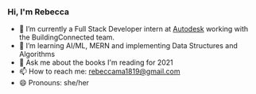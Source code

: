 ### Hi, I'm Rebecca

- 🔭 I’m currently a Full Stack Developer intern at [Autodesk](https://www.autodesk.com/) working with the BuildingConnected team.
- 🌱 I’m learning AI/ML, MERN and implementing Data Structures and Algorithms
- 💬 Ask me about the books I'm reading for 2021
- 📫 How to reach me: rebeccama1819@gmail.com
- 😄 Pronouns: she/her


